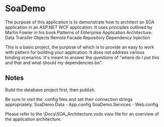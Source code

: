 SoaDemo
=======

The purpose of this application is to demonstrate how to architect an SOA 
application in an ASP.NET WCF application.  It uses principles outlined by 
Martin Fowler in his book Patterns of Enterprise Application Architecture.
	Data Transfer Objects
	Remote Facade
	Repository
	Dependency Injection

This is a basic project, the purpose of which is to provide an easy to work with
pattern for building your application. It does not address various binding 
scenarios.  It's meant to answer the questions of "where do I put this and that 
and what should my dependencies be".


Notes
-----

Build the database project first, then publish.

Be sure to visit the .config files and set their connection strings appropriately.
	SoaDemo.Data - App.config
	SoaDemo.Services - Web.config

Please refer to the \Docs\SOA_Architecture.vsdx visio file for an overview of the application architecture.

